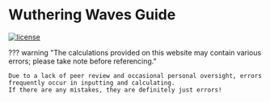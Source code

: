 # Wuthering Waves Guide

[![license](https://img.shields.io/badge/License-MIT-yellow.svg)](https://github.com/ZetsuBouKyo/WutheringWaves/blob/master/LICENSE)

??? warning "The calculations provided on this website may contain various errors; please take note before referencing."

    Due to a lack of peer review and occasional personal oversight, errors frequently occur in inputting and calculating.
    If there are any mistakes, they are definitely just errors!
